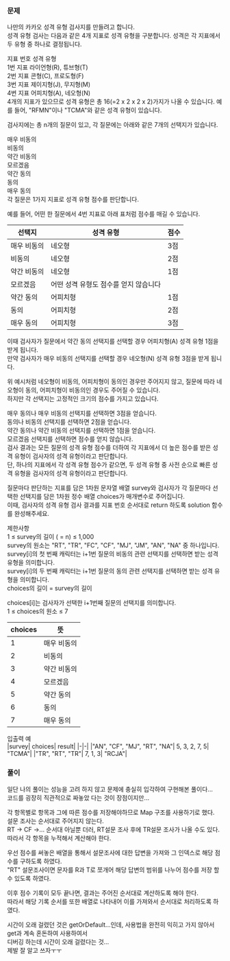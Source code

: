 ### 문제

나만의 카카오 성격 유형 검사지를 만들려고 합니다.   
성격 유형 검사는 다음과 같은 4개 지표로 성격 유형을 구분합니다. 성격은 각 지표에서 두 유형 중 하나로 결정됩니다.   

지표 번호	성격 유형   
1번 지표	라이언형(R), 튜브형(T)   
2번 지표	콘형(C), 프로도형(F)   
3번 지표	제이지형(J), 무지형(M)   
4번 지표	어피치형(A), 네오형(N)  
4개의 지표가 있으므로 성격 유형은 총 16(=2 x 2 x 2 x 2)가지가 나올 수 있습니다. 예를 들어, "RFMN"이나 "TCMA"와 같은 성격 유형이 있습니다.   

검사지에는 총 n개의 질문이 있고, 각 질문에는 아래와 같은 7개의 선택지가 있습니다.  

매우 비동의   
비동의   
약간 비동의   
모르겠음   
약간 동의   
동의   
매우 동의   
각 질문은 1가지 지표로 성격 유형 점수를 판단합니다.   

예를 들어, 어떤 한 질문에서 4번 지표로 아래 표처럼 점수를 매길 수 있습니다.

|선택지|성격 유형| 점수|
|-|-|-|
|매우 비동의|	네오형 |3점|
|비동의|	네오형| 2점|
|약간 비동의|	네오형| 1점|
|모르겠음	|어떤 성격 유형도 점수를 얻지 않습니다||
|약간 동의|	어피치형| 1점|
|동의	|어피치형| 2점|
|매우 동의|	어피치형| 3점|

이때 검사자가 질문에서 약간 동의 선택지를 선택할 경우 어피치형(A) 성격 유형 1점을 받게 됩니다.   
만약 검사자가 매우 비동의 선택지를 선택할 경우 네오형(N) 성격 유형 3점을 받게 됩니다.   

위 예시처럼 네오형이 비동의, 어피치형이 동의인 경우만 주어지지 않고, 질문에 따라 네오형이 동의, 어피치형이 비동의인 경우도 주어질 수 있습니다.   
하지만 각 선택지는 고정적인 크기의 점수를 가지고 있습니다.   

매우 동의나 매우 비동의 선택지를 선택하면 3점을 얻습니다.  
동의나 비동의 선택지를 선택하면 2점을 얻습니다.   
약간 동의나 약간 비동의 선택지를 선택하면 1점을 얻습니다.   
모르겠음 선택지를 선택하면 점수를 얻지 않습니다.   
검사 결과는 모든 질문의 성격 유형 점수를 더하여 각 지표에서 더 높은 점수를 받은 성격 유형이 검사자의 성격 유형이라고 판단합니다.    
단, 하나의 지표에서 각 성격 유형 점수가 같으면, 두 성격 유형 중 사전 순으로 빠른 성격 유형을 검사자의 성격 유형이라고 판단합니다.   

질문마다 판단하는 지표를 담은 1차원 문자열 배열 survey와 검사자가 각 질문마다 선택한 선택지를 담은 1차원 정수 배열 choices가 매개변수로 주어집니다.    
이때, 검사자의 성격 유형 검사 결과를 지표 번호 순서대로 return 하도록 solution 함수를 완성해주세요.   


제한사항   
1 ≤ survey의 길이 ( = n) ≤ 1,000   
survey의 원소는 "RT", "TR", "FC", "CF", "MJ", "JM", "AN", "NA" 중 하나입니다.   
survey[i]의 첫 번째 캐릭터는 i+1번 질문의 비동의 관련 선택지를 선택하면 받는 성격 유형을 의미합니다.   
survey[i]의 두 번째 캐릭터는 i+1번 질문의 동의 관련 선택지를 선택하면 받는 성격 유형을 의미합니다.   
choices의 길이 = survey의 길이   

choices[i]는 검사자가 선택한 i+1번째 질문의 선택지를 의미합니다.   
1 ≤ choices의 원소 ≤ 7   

|choices|	뜻|
|-|-|
|1|	매우 비동의|
|2|	비동의|
|3|	약간 비동의|
|4|	모르겠음|
|5|	약간 동의|
|6|	동의|
|7|	매우 동의|

입출력 예   
|survey|	choices|	result|
|-|-|
|"AN", "CF", "MJ", "RT", "NA"|	5, 3, 2, 7, 5|	"TCMA"|
|"TR", "RT", "TR"|	7, 1, 3|	"RCJA"|


### 풀이

일단 나의 풀이는 성능을 고려 하지 않고 문제에 충실히 입각하여 구현해본 풀이다...   
코드를 굉장히 직관적으로 짜놓았 다는 것이 장점이지만...

각 항목별로 항목과 그에 따른 점수를 저장해야하므로 Map 구조를 사용하기로 했다.   
설문 조사는 순서대로 주어지지 않는다.   
RT -> CF ->... 순서대 아닐뿐 더러, RT설문 조사 후에 TR설문 조사가 나올 수도 있다.   
따라서 각 항목을 누적해서 계산해야 한다.   

우선 점수를 써놓은 배열을 통해서 설문조사에 대한 답변을 가져와 그 인덱스로 해당 점수를 구하도록 하였다.   
"RT" 설문조사이면 문자를 R과 T로 쪼개어 해당 답변의 범위를 나누어 점수를 저장 할 수 있도록 하였다.   

이후 점수 기록이 모두 끝나면, 결과는 주어진 순서대로 계산하도록 해야 한다.   
따라서 해당 기록 순서를 또한 배열로 나타내어 이를 가져와서 순서대로 처리하도록 하였다.

시간이 오래 걸렸던 것은 getOrDefault...인데, 사용법을 완전히 익히고 가지 않아서 get과 계속 혼돈하여 사용하여서   
디버깅 하는데 시간이 오래 걸렸다는 것...   
제발 잘 알고 쓰자ㅜㅜ








